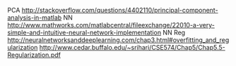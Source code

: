 PCA http://stackoverflow.com/questions/4402110/principal-component-analysis-in-matlab
NN http://www.mathworks.com/matlabcentral/fileexchange/22010-a-very-simple-and-intuitive-neural-network-implementation
NN Reg http://neuralnetworksanddeeplearning.com/chap3.html#overfitting_and_regularization
       http://www.cedar.buffalo.edu/~srihari/CSE574/Chap5/Chap5.5-Regularization.pdf

